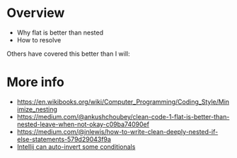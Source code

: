 # Overview
- Why flat is better than nested
- How to resolve


Others have covered this better than I will:

# More info
- https://en.wikibooks.org/wiki/Computer_Programming/Coding_Style/Minimize_nesting
- https://medium.com/@ankushchoubey/clean-code-1-flat-is-better-than-nested-leave-when-not-okay-c09ba74090ef
- https://medium.com/@jnlewis/how-to-write-clean-deeply-nested-if-else-statements-579d29043f9a
- [Intellij can auto-invert some conditionals](https://www.jetbrains.com/help/idea/invert-boolean-refactoring.html)
